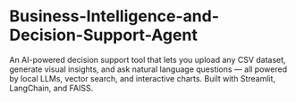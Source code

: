 # Business-Intelligence-and-Decision-Support-Agent
An AI-powered decision support tool that lets you upload any CSV dataset, generate visual insights, and ask natural language questions — all powered by local LLMs, vector search, and interactive charts. Built with Streamlit, LangChain, and FAISS.
